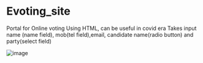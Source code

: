 # Evoting_site


Portal for Online voting Using HTML,
can be useful in covid  era
Takes input name (name field), mob(tel field),email, candidate name(radio button) and party(select field)


![image](https://user-images.githubusercontent.com/84569641/119782350-b64ba400-bee9-11eb-9eb5-0041e8e459f4.png)
